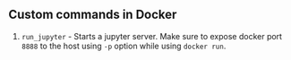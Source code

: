 ## Custom commands in Docker

1. `run_jupyter` - Starts a jupyter server. Make sure to expose docker port `8888` to the host using `-p` option while using `docker run`.